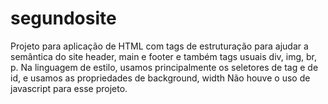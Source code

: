 # segundosite


Projeto para aplicação de HTML com tags de estruturação para ajudar a semântica do site header, main e footer e também tags usuais div, img, br, p.
Na linguagem de estilo, usamos principalmente os seletores de tag e de id, e usamos as propriedades de background, width
Não houve o uso de javascript para esse projeto.
